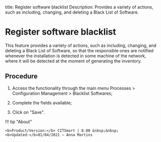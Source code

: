 title: Register software blacklist
Description: Provides a variety of actions, such as including, changing, and deleting a Black List of Software.
# Register software blacklist

This feature provides a variety of actions, such as including, changing, and
deleting a Black List of Software, so that the responsible ones are notified
whenever the installation is detected in some machine of the network, where it
will be detected at the moment of generating the inventory.

Procedure
-------------

1.  Access the functionality through the main menu Processes \> Configuration
    Management \> Blacklist Softwares;

2.  Complete the fields available;

3.  Click on "Save".

!!! tip "About"

    <b>Product/Version:</b> CITSmart | 8.00 &nbsp;&nbsp;
    <b>Updated:</b>01/04/2021 – Anna Martins
